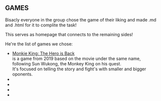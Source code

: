 ## GAMES

Bisacly everyone in the group chose the game of their liking and made .md and .html for it to complite the task! 

This serves as homepage that connects to the remaining sides!

He're the list of games we chose:
* [Monkie King: The Hero is Back]()  
 is a game from 2019 based on the movie under the same name, following Sun Wukong, the Monkey King on his quest.  
 It's focused on telling the story and fight's with smaller and bigger oponents.
* []()  
* []() 
* []() 
* []() 

